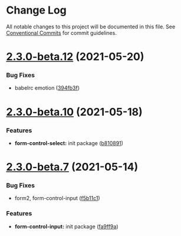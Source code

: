 # Change Log

All notable changes to this project will be documented in this file.
See [Conventional Commits](https://conventionalcommits.org) for commit guidelines.

# [2.3.0-beta.12](https://github.com/lskjs/ux/tree/master/packages/form-control-input/compare/v2.3.0-beta.11...v2.3.0-beta.12) (2021-05-20)


### Bug Fixes

* babelrc emotion ([394fb3f](https://github.com/lskjs/ux/tree/master/packages/form-control-input/commit/394fb3f77ae0f84e152314003390dcdeb39f0a23))





# [2.3.0-beta.10](https://github.com/lskjs/ux/tree/master/packages/form-control-input/compare/v2.3.0-beta.9...v2.3.0-beta.10) (2021-05-18)


### Features

* **form-control-select:** init package ([b810891](https://github.com/lskjs/ux/tree/master/packages/form-control-input/commit/b8108913ce953e89c363425b761430a1a9d3bfda))





# [2.3.0-beta.7](https://github.com/lskjs/ux/tree/master/packages/form-control-input/compare/v2.3.0-beta.6...v2.3.0-beta.7) (2021-05-14)


### Bug Fixes

* form2, form-control-input ([f5b11c1](https://github.com/lskjs/ux/tree/master/packages/form-control-input/commit/f5b11c1106c6e68ae42579569a16adbd692bee27))


### Features

* **form-control-input:** init package ([fa9ff9a](https://github.com/lskjs/ux/tree/master/packages/form-control-input/commit/fa9ff9a5b98292c285d64991bb7ead5a692b7909))
